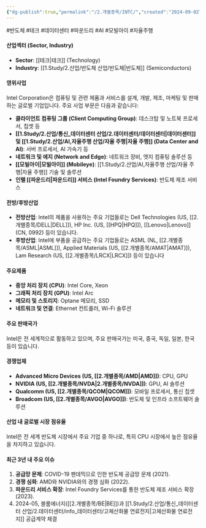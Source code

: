 ```yaml
---
{"dg-publish":true,"permalink":"/2.개별종목/INTC/","created":"2024-09-02T12:13:48.293+09:00","updated":"2025-06-03T20:05:59.564+09:00"}
---
```


#반도체 #테크 #데이터센터 #파운드리 #AI #모빌아이 #자율주행

#### 산업섹터 (Sector, Industry)

- **Sector**: [[테크\|테크]] (Technology)
- **Industry**: [[1.Study/2.산업/반도체 산업/반도체\|반도체]] (Semiconductors)

#### 영위사업

Intel Corporation은 컴퓨팅 및 관련 제품과 서비스를 설계, 개발, 제조, 마케팅 및 판매하는 글로벌 기업입니다. 주요 사업 부문은 다음과 같습니다:

- **클라이언트 컴퓨팅 그룹 (Client Computing Group)**: 데스크탑 및 노트북 프로세서, 칩셋 등
- **[[1.Study/2.산업/통신_데이터센터 산업/2.데이터센터/데이터센터\|데이터센터]] 및 [[1.Study/2.산업/AI,자율주행 산업/자율 주행\|자율 주행]] (Data Center and AI)**: 서버 프로세서, AI 가속기 등
- **네트워크 및 에지 (Network and Edge)**: 네트워크 장비, 엣지 컴퓨팅 솔루션 등
- **[[모빌아이\|모빌아이]] (Mobileye)**: [[1.Study/2.산업/AI,자율주행 산업/자율 주행\|자율 주행]] 기술 및 솔루션
- **인텔 [[파운드리\|파운드리]] 서비스 (Intel Foundry Services)**: 반도체 제조 서비스

#### 전방/후방산업

- **전방산업**: Intel의 제품을 사용하는 주요 기업들로는 Dell Technologies (US, [[2.개별종목/DELL\|DELL]]), HP Inc. (US, [[HPQ\|HPQ]]), [[Lenovo\|Lenovo]] (CN, 0992) 등이 있습니다.
- **후방산업**: Intel에 부품을 공급하는 주요 기업들로는 ASML (NL, [[2.개별종목/ASML\|ASML]]), Applied Materials (US, [[2.개별종목/AMAT\|AMAT]]), Lam Research (US, [[2.개별종목/LRCX\|LRCX]]) 등이 있습니다

#### 주요제품

- **중앙 처리 장치 (CPU)**: Intel Core, Xeon
- **그래픽 처리 장치 (GPU)**: Intel Arc
- **메모리 및 스토리지**: Optane 메모리, SSD
- **네트워크 및 연결**: Ethernet 컨트롤러, Wi-Fi 솔루션

#### 주요 판매국가

Intel은 전 세계적으로 활동하고 있으며, 주요 판매국가는 미국, 중국, 독일, 일본, 한국 등이 있습니다.

#### 경쟁업체

- **Advanced Micro Devices (US, [[2.개별종목/AMD\|AMD]])**: CPU, GPU
- **NVIDIA (US, [[2.개별종목/NVDA\|2.개별종목/NVDA]])**: GPU, AI 솔루션
- **Qualcomm (US, [[2.개별종목/QCOM\|QCOM]])**: 모바일 프로세서, 통신 칩셋
- **Broadcom (US, [[2.개별종목/AVGO\|AVGO]])**: 반도체 및 인프라 소프트웨어 솔루션

#### 산업 내 글로벌 시장 점유율

Intel은 전 세계 반도체 시장에서 주요 기업 중 하나로, 특히 CPU 시장에서 높은 점유율을 차지하고 있습니다.

#### 최근 3년 내 주요 이슈

1. **공급망 문제**: COVID-19 팬데믹으로 인한 반도체 공급망 문제 (2021).
2. **경쟁 심화**: AMD와 NVIDIA와의 경쟁 심화 (2022).
3. **파운드리 서비스 확장**: Intel Foundry Services를 통한 반도체 제조 서비스 확장 (2023).
4. 2024-05, 블룸에너지([[2.개별종목/BE\|BE]])과 [[1.Study/2.산업/통신_데이터센터 산업/2.데이터센터/info_데이터센터/고체산화물 연료전지\|고체산화물 연료전지]] 공급계약 체결